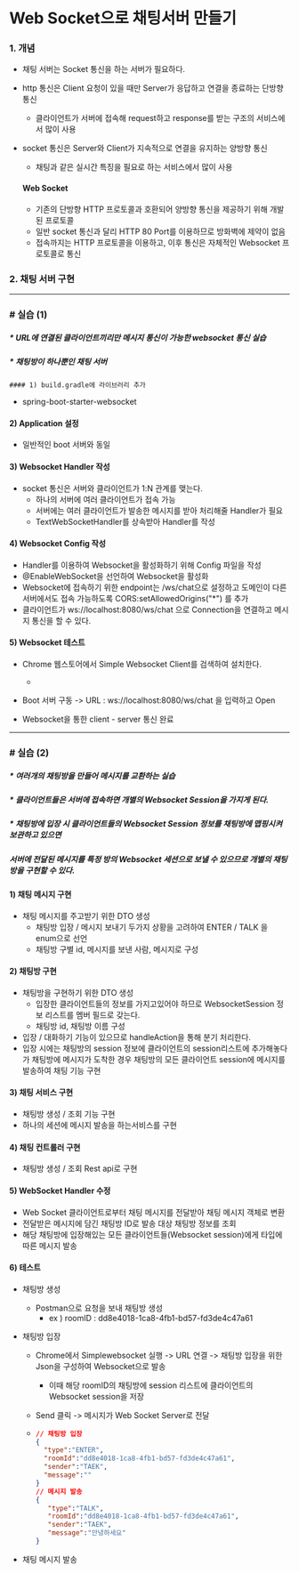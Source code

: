 #  Web Socket으로 채팅서버 만들기

### 1. 개념

- 채팅 서버는 Socket 통신을 하는 서버가 필요하다.

- http 통신은 Client 요청이 있을 때만 Server가 응답하고 연결을 종료하는 단방향 통신
  
  - 클라이언트가 서버에 접속해 request하고 response를 받는 구조의 서비스에서 많이 사용
  
- socket 통신은 Server와 Client가 지속적으로 연결을 유지하는 양방향 통신
  
  - 채팅과 같은 실시간 특징을 필요로 하는 서비스에서 많이 사용
  
  #### Web Socket
  
  - 기존의 단방향 HTTP 프로토콜과 호환되어 양방향 통신을 제공하기 위해 개발된 프로토콜
  - 일반 socket 통신과 달리 HTTP 80 Port를 이용하므로 방화벽에 제약이 없음
  - 접속까지는 HTTP 프로토콜을 이용하고, 이후 통신은 자체적인 Websocket 프로토콜로 통신



### 2. 채팅 서버 구현

<hr>

### # 실습 (1)

#####  	* URL에 연결된 클라이언트끼리만 메시지 통신이 가능한 websocket 통신 실습

##### 	 * 채팅방이 하나뿐인 채팅 서버

	#### 1) build.gradle에 라이브러리 추가

- spring-boot-starter-websocket

#### 2) Application 설정

- 일반적인 boot 서버와 동일

#### 3) Websocket Handler 작성

- socket 통신은 서버와 클라이언트가 1:N 관계를 맺는다.
  - 하나의 서버에 여러 클라이언트가 접속 가능
  - 서버에는 여러 클라이언트가 발송한 메시지를 받아 처리해줄 Handler가 필요
  - TextWebSocketHandler를 상속받아 Handler를 작성

#### 4) Websocket Config 작성

- Handler를 이용하여 Websocket을 활성화하기 위해 Config 파일을 작성
- @EnableWebSocket을 선언하여 Websocket을 활성화
- Websocket에 접속하기 위한 endpoint는 /ws/chat으로 설정하고 도메인이 다른 서버에서도 접속 가능하도록 CORS:setAllowedOrigins("*") 를 추가
- 클라이언트가 ws://localhost:8080/ws/chat 으로 Connection을 연결하고 메시지 통신을 할 수 있다.

#### 5) Websocket 테스트

- Chrome 웹스토어에서 Simple Websocket Client를 검색하여 설치한다.

  - [Simple Websocket Client]: https://chrome.google.com/webstore/search/websocket

- Boot 서버 구동 -> URL : ws://localhost:8080/ws/chat 을 입력하고 Open

- Websocket을 통한 client - server 통신 완료

<hr>

### # 실습 (2)

##### 	* 여러개의 채팅방을 만들어 메시지를 교환하는 실습

##### 	* 클라이언트들은 서버에 접속하면 개별의 Websocket Session을 가지게 된다.

##### 	* 채팅방에 입장 시 클라이언트들의 Websocket Session 정보를 채팅방에 맵핑시켜 보관하고 있으면

##### 	   서버에 전달된 메시지를 특정 방의 Websocket 세션으로 보낼 수 있으므로 개별의 채팅방을 구현할 수 있다.

#### 1) 채팅 메시지 구현

- 채팅 메시지를 주고받기 위한 DTO 생성
  - 채팅방 입장 / 메시지 보내기 두가지 상황을 고려하여 ENTER / TALK 을 enum으로 선언
  - 채팅방 구별 id, 메시지를 보낸 사람, 메시지로 구성

#### 2) 채팅방 구현

- 채팅방을 구현하기 위한 DTO 생성
  - 입장한 클라이언트들의 정보를 가지고있어야 하므로 WebsocketSession 정보 리스트를 멤버 필드로 갖는다.
  - 채팅방 id, 채팅방 이름 구성
- 입장 / 대화하기 기능이 있으므로 handleAction을 통해 분기 처리한다. 
- 입장 시에는 채팅방의 session 정보에 클라이언트의 session리스트에 추가해놓다가 채팅방에 메시지가 도착한 경우 채팅방의 모든 클라이언트 session에 메시지를 발송하여 채팅 기능 구현

#### 3) 채팅 서비스 구현

- 채팅방 생성 / 조회 기능 구현
- 하나의 세션에 메시지 발송을 하는서비스를 구현

#### 4) 채팅 컨트롤러 구현

- 채팅방 생성 / 조회 Rest api로 구현

#### 5) WebSocket Handler 수정

- Web Socket 클라이언트로부터 채팅 메시지를 전달받아 채팅 메시지 객체로 변환
- 전달받은 메시지에 담긴 채팅방 ID로 발송 대상 채팅방 정보를 조회
- 해당 채팅방에 입장해있는 모든 클라이언트들(Websocket session)에게 타입에 따른 메시지 발송

#### 6) 테스트

- 채팅방 생성 
  - Postman으로 요청을 보내 채팅방 생성
    - ex ) roomID : dd8e4018-1ca8-4fb1-bd57-fd3de4c47a61
- 채팅방 입장
  - Chrome에서 Simplewebsocket 실행 -> URL 연결 -> 채팅방 입장을 위한 Json을 구성하여 Websocket으로 발송
    
    - 이때 해당 roomID의 채팅방에 session 리스트에 클라이언트의 Websocket session을 저장
  
  - Send 클릭 -> 메시지가 Web Socket Server로 전달
  
  - ```json
    // 채팅방 입장
    {
      "type":"ENTER",
      "roomId":"dd8e4018-1ca8-4fb1-bd57-fd3de4c47a61",
      "sender":"TAEK",
      "message":""
    }
    // 메시지 발송
    {
       "type":"TALK",
       "roomId":"dd8e4018-1ca8-4fb1-bd57-fd3de4c47a61",
       "sender":"TAEK",
       "message":"안녕하세요"
    }
    ```
  
    
  
- 채팅 메시지 발송



